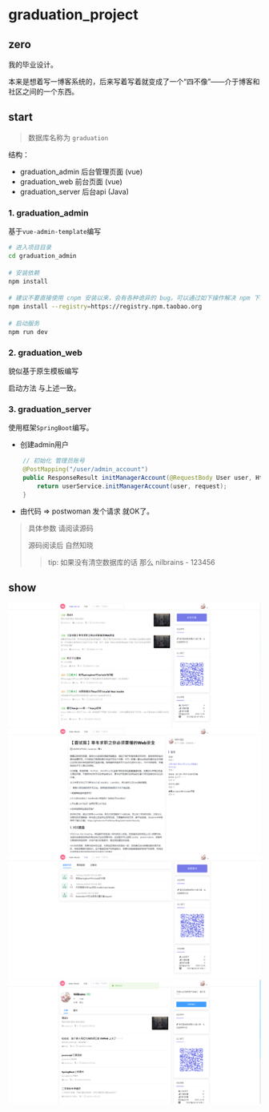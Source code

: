 # graduation_project

## zero

我的毕业设计。

本来是想着写一博客系统的，后来写着写着就变成了一个“四不像”——介于博客和社区之间的一个东西。

## start

> 数据库名称为 `graduation`

结构：

- graduation_admin 后台管理页面 (vue)
- graduation_web 前台页面 (vue)
- graduation_server 后台api (Java)

### 1. graduation_admin

基于`vue-admin-template`编写

```bash
# 进入项目目录
cd graduation_admin

# 安装依赖
npm install

# 建议不要直接使用 cnpm 安装以来，会有各种诡异的 bug。可以通过如下操作解决 npm 下载速度慢的问题
npm install --registry=https://registry.npm.taobao.org

# 启动服务
npm run dev
```

### 2. graduation_web

貌似基于原生模板编写

启动方法 与上述一致。

### 3. graduation_server

使用框架`SpringBoot`编写。

- 创建admin用户

```java
    // 初始化 管理员账号
    @PostMapping("/user/admin_account")
    public ResponseResult initManagerAccount(@RequestBody User user, HttpServletRequest request) {
        return userService.initManagerAccount(user, request);
    }
```

- 由代码 => postwoman 发个请求 就OK了。

> 具体参数 请阅读源码
>
> 源码阅读后 自然知晓
> > tip: 如果没有清空数据库的话 那么 nilbrains - 123456

## show

![img](./imgs/nil_2021-02-05_14-28-20.png)
![img](./imgs/nil_2021-02-05_14-28-43.png)
![img](./imgs/nil_2021-02-05_14-28-54.png)
![img](./imgs/nil_2021-02-05_14-30-16.png)
